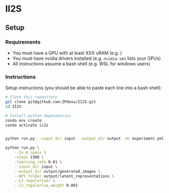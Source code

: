 # II2S

## Setup
### Requirements
- You must have a GPU with at least XXX vRAM (e.g. )
- You must have nvidia drivers installed (e.g. `nvidia-smi` lists your GPUs)
- All instructions assume a bash shell (e.g. WSL for windows users)
### Instructions
Setup instructions (you should be able to paste each line into a bash shell):
```bash
# Clone this repository
git clone git@github.com:ZPdesu/II2S.git 
cd II2S

# Install python dependancies
conda env create
conda activate ii2s


python run.py --input_dir input --output_dir output -dc experiment.yml

python run.py \
    --In_W_space \
    -steps 1300 \
    -learning_rate 0.01 \
    --input_dir input \
    --output_dir output/generated_images \
    --NPY_folder output/latent_representations \
    --L2_regularizer \
    --l2_regularize_weight 0.001
```
